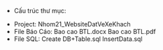 * Cấu trúc thư mục:
- Project: 	Nhom21_WebsiteDatVeXeKhach
- File Báo Cáo: Bao cao BTL.docx 
				Bao cao BTL.pdf
- File SQL: Create DB+Table.sql
			InsertData.sql